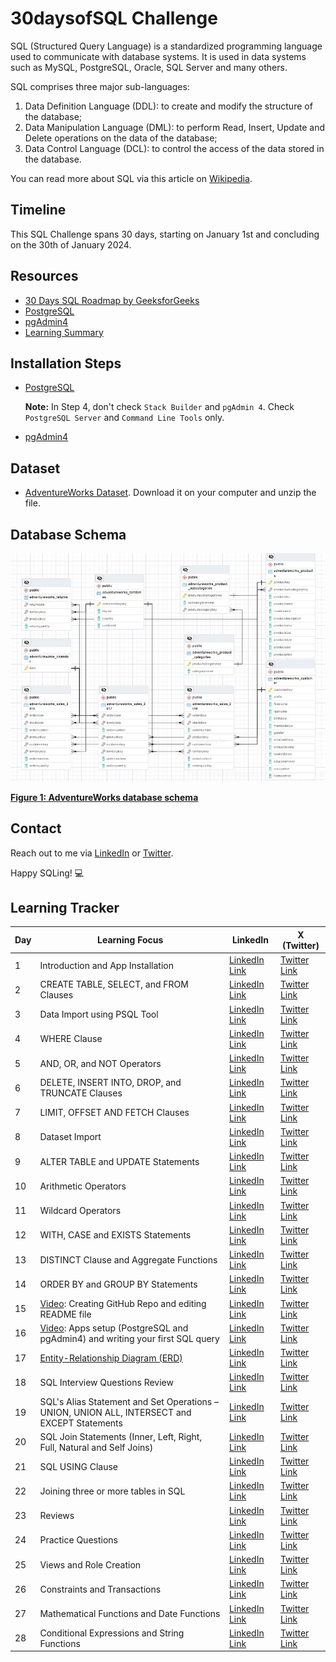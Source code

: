 # 30daysofSQL Challenge

SQL (Structured Query Language) is a standardized programming language used to communicate with database systems. It is used in data systems such as MySQL, PostgreSQL, Oracle, SQL Server and many others.

SQL comprises three major sub-languages:
1. Data Definition Language (DDL): to create and modify the structure of the database;
2. Data Manipulation Language (DML): to perform Read, Insert, Update and Delete operations on the data of the database;
3. Data Control Language (DCL): to control the access of the data stored in the database.

You can read more about SQL via this article on [Wikipedia](https://en.wikipedia.org/wiki/SQL).

## Timeline
This SQL Challenge spans 30 days, starting on January 1st and concluding on the 30th of January 2024.

## Resources
- [30 Days SQL Roadmap by GeeksforGeeks](https://www.geeksforgeeks.org/30-days-of-sql-from-basic-to-advanced-level/)
- [PostgreSQL](https://www.postgresql.org/download/)
- [pgAdmin4](https://www.pgadmin.org/download/)
- [Learning Summary](https://docs.google.com/document/d/1eMcrvgagJM3xtbZc4a1KDpIkQGHYNNlk4tAM8DUGk7E/edit?usp=sharing)

## Installation Steps
- [PostgreSQL](https://www.postgresqltutorial.com/postgresql-getting-started/install-postgresql/)

    **Note:** In Step 4, don't check `Stack Builder` and `pgAdmin 4`. Check `PostgreSQL Server` and `Command Line Tools` only.

- [pgAdmin4](https://www.how2shout.com/how-to/2-ways-to-install-pgadmin-4-on-windows-11-or-10.html)

## Dataset
- [AdventureWorks Dataset](https://github.com/yusufokunlola/30daysofSQL/blob/main/AdventureWorks_dataset.zip).
     Download it on your computer and unzip the file.


## Database Schema
![AdventureWorks Entity Relationship Diagram](https://github.com/yusufokunlola/30daysofSQL/blob/main/AdventureWorks_ERD.JPG)

**[Figure 1: AdventureWorks database schema](https://github.com/yusufokunlola/30daysofSQL/blob/main/AdventureWorks_ERD.JPG)**


## Contact
Reach out to me via [LinkedIn](https://www.linkedin.com/in/yusufokunlola/) or [Twitter](https://x.com/yaokunlola).

Happy SQLing! 💻 

## Learning Tracker
| Day | Learning Focus | LinkedIn | X (Twitter) |
|----------|----------|----------|----------|
| 1    | Introduction and App Installation     | [LinkedIn Link](https://www.linkedin.com/posts/yusufokunlola_30daysofsql-datamanagement-day1-activity-7147650421707198464-fMX9)     | [Twitter Link](https://x.com/yaokunlola/status/1741888701070737750)  |
| 2    | CREATE TABLE, SELECT, and FROM Clauses     | [LinkedIn Link](https://www.linkedin.com/posts/yusufokunlola_30daysofsql-sql-dataanalysis-activity-7147813762983460864-ujAt)     | [Twitter Link](https://x.com/yaokunlola/status/1742048071410946160)      |
| 3    | Data Import using PSQL Tool  | [LinkedIn Link](https://www.linkedin.com/posts/yusufokunlola_30daysofsql-sql-dataanalysis-activity-7148206371639881728-cH-e)      | [Twitter Link](https://x.com/yaokunlola/status/1742427169878401075)       |
| 4    | WHERE Clause   | [LinkedIn Link](https://www.linkedin.com/posts/yusufokunlola_30daysofsql-sql-dataanalysis-activity-7148568294680170496-DxNx)       | [Twitter Link](https://x.com/yaokunlola/status/1742803378923589973)      |
| 5    | AND, OR, and NOT Operators     | [LinkedIn Link](https://www.linkedin.com/posts/yusufokunlola_30daysofsql-sql-dataanalysis-activity-7148916066813956096-AJ4C)    | [Twitter Link ](https://x.com/yaokunlola/status/1743118832611266962)  |
| 6    | DELETE, INSERT INTO, DROP, and TRUNCATE Clauses      | [LinkedIn Link](https://www.linkedin.com/posts/yusufokunlola_30daysofsql-sql-dataanalysis-activity-7149293513434660864-sVJL)      | [Twitter Link](https://x.com/yaokunlola/status/1743431315620589684) |
| 7    | LIMIT, OFFSET AND FETCH Clauses       | [LinkedIn Link](https://www.linkedin.com/posts/yusufokunlola_30daysofsql-sql-dataanalysis-activity-7149664436557926400-oE8c)      | [Twitter Link](https://x.com/yaokunlola/status/1743899239975907611)   |
| 8    | Dataset Import      | [LinkedIn Link](https://www.linkedin.com/posts/yusufokunlola_30daysofsql-queries-postgresql-activity-7150018310351323136-hFfI)  |  [Twitter Link](https://x.com/yaokunlola/status/1744216384228192716)    |
| 9    | ALTER TABLE and UPDATE Statements   | [LinkedIn Link](https://www.linkedin.com/posts/yusufokunlola_30daysofsql-sql-dataanalysis-activity-7150380783780671489-E2gd)  |  [Twitter Link](https://x.com/yaokunlola/status/1744551752169378234)      |
| 10 | Arithmetic Operators | [LinkedIn Link](https://www.linkedin.com/posts/yusufokunlola_30daysofsql-30daysofsql-sql-activity-7150749368071946240-CUrH) | [Twitter Link](https://x.com/yaokunlola/status/1744985349246316571) |
| 11 | Wildcard Operators | [LinkedIn Link](https://www.linkedin.com/posts/yusufokunlola_30daysofsql-30daysofsql-sql-activity-7151098491698630656-Wu6J) | [Twitter Link](https://x.com/yaokunlola/status/1745333636809847199) |
| 12 | WITH, CASE and EXISTS Statements | [LinkedIn Link](https://www.linkedin.com/posts/yusufokunlola_30daysofsql-30daysofsql-sql-activity-7151437466455977984-Z9OS) | [Twitter Link](https://x.com/yaokunlola/status/1745673288704024806) |
| 13 | DISTINCT Clause and Aggregate Functions | [LinkedIn Link](https://www.linkedin.com/posts/yusufokunlola_30daysofsql-30daysofsql-sql-activity-7151822679665176577-T49w) | [Twitter Link](https://x.com/yaokunlola/status/1746009674971824500) |
| 14 | ORDER BY and GROUP BY Statements | [LinkedIn Link](https://www.linkedin.com/posts/yusufokunlola_30daysofsql-30daysofsql-sql-activity-7152168472800636930-GRv1) | [Twitter Link](https://x.com/yaokunlola/status/1746401494474096643) |
| 15 | [Video](https://youtu.be/mElBfbNTIbU?si=VDOQVopegMwQ15wu): Creating GitHub Repo and editing README file | [LinkedIn Link](https://www.linkedin.com/posts/yusufokunlola_creating-github-repo-and-editing-readme-activity-7152532355977547776-yJ5S) | [Twitter Link](https://x.com/yaokunlola/status/1746679357429469469) |
| 16 | [Video](https://youtu.be/0QYxdb4IdT4?si=Th0ksFgLTVR5J_bE): Apps setup (PostgreSQL and pgAdmin4) and writing your first SQL query | [LinkedIn Link](https://www.linkedin.com/posts/yusufokunlola_apps-setup-and-writing-your-first-sql-query-activity-7152894749262188544-wMCN) | [Twitter Link](https://x.com/yaokunlola/status/1747039040560349350) |
| 17 | [Entity-Relationship Diagram (ERD)](https://github.com/yusufokunlola/30daysofSQL/blob/main/AdventureWorks_EntityRelationshipDiagram.pgerd) | [LinkedIn Link](https://www.linkedin.com/posts/yusufokunlola_30daysofsql-30daysofsql-sql-activity-7153257168727687168-oIoe) | [Twitter Link](https://x.com/yaokunlola/status/1747491437573550328) |
| 18 | SQL Interview Questions Review | [LinkedIn Link](https://www.linkedin.com/posts/yusufokunlola_top-100-most-asked-sql-questions-and-answers-activity-7153617230541271040-WDJp) | [Twitter Link](https://x.com/yaokunlola/status/1747852737352458498) |
| 19 | SQL's Alias Statement and Set Operations – UNION, UNION ALL, INTERSECT and EXCEPT Statements | [LinkedIn Link](https://www.linkedin.com/posts/yusufokunlola_30daysofsql-30daysofsql-sql-activity-7153994446286516224-0drb) | [Twitter Link](https://x.com/yaokunlola/status/1748227431490613259) |
| 20 | SQL Join Statements (Inner, Left, Right, Full, Natural and Self Joins) | [LinkedIn Link](https://www.linkedin.com/posts/yusufokunlola_30daysofsql-30daysofsql-sql-activity-7154391888077209600-8nBd) | [Twitter Link](https://x.com/yaokunlola/status/1748627692713361455) |
| 21 | SQL USING Clause | [LinkedIn Link](https://www.linkedin.com/posts/yusufokunlola_30daysofsql-30daysofsql-sql-activity-7154851968597856256-VRFC) | [Twitter Link](https://x.com/yaokunlola/status/1749087227991212521) |
| 22 | Joining three or more tables in SQL | [LinkedIn Link](https://www.linkedin.com/posts/yusufokunlola_30daysofsql-30daysofsql-sql-activity-7155076666241744896-dRXJ) | [Twitter Link](https://x.com/yaokunlola/status/1749268734718382493) |
| 23 | Reviews | [LinkedIn Link](https://www.linkedin.com/posts/yusufokunlola_github-yusufokunlola30daysofsql-this-activity-7155488954153115648-isJc) | [Twitter Link](https://x.com/yaokunlola/status/1749726592249577613) |
| 24 | Practice Questions  | [LinkedIn Link](https://www.linkedin.com/posts/yusufokunlola_30daysofsql-30daysofsql-30daysofsql-activity-7155796755811287040-rhZG) | [Twitter Link](https://x.com/yaokunlola/status/1750031681103278142) |
| 25 | Views and Role Creation  | [LinkedIn Link](https://www.linkedin.com/posts/yusufokunlola_30daysofsql-sql-dataanalysis-activity-7156135712025649152-DznZ) | [Twitter Link](https://x.com/yaokunlola/status/1750370888229192050) |
| 26 | Constraints and Transactions  | [LinkedIn Link](https://www.linkedin.com/posts/yusufokunlola_github-yusufokunlola30daysofsql-this-activity-7156564163094335488-YfUE) | [Twitter Link](https://x.com/yaokunlola/status/1750799979390619711) |
| 27 | Mathematical Functions and Date Functions  | [LinkedIn Link](https://www.linkedin.com/posts/yusufokunlola_30daysofsql-sql-dataanalysis-activity-7156908886396928000-bMnz) | [Twitter Link](https://x.com/yaokunlola/status/1751143784430117337) |
| 28 | Conditional Expressions and String Functions  | [LinkedIn Link](https://www.linkedin.com/posts/yusufokunlola_30daysofsql-sql-dataanalysis-activity-7157313057310855168-l5ZG) | [Twitter Link](https://x.com/yaokunlola/status/1751548542974324930) |
